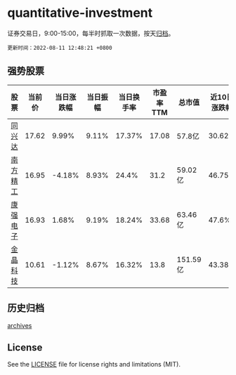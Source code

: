 # quantitative-investment

证券交易日，9:00-15:00，每半时抓取一次数据，按天[归档](archives)。

`更新时间：2022-08-11 12:48:21 +0800`

## 强势股票

|股票|当前价|当日涨跌幅|当日振幅|当日换手率|市盈率TTM|总市值|近10日涨跌幅|
|----|----|----|----|----|----|----|----|
|[同兴达](https://xueqiu.com/S/SZ002845)|17.62|9.99%|9.11%|17.37%|17.08|57.8亿|30.62%|
|[南方精工](https://xueqiu.com/S/SZ002553)|16.95|-4.18%|8.93%|24.4%|31.2|59.02亿|46.75%|
|[康强电子](https://xueqiu.com/S/SZ002119)|16.93|1.68%|9.19%|18.24%|33.68|63.46亿|47.6%|
|[金晶科技](https://xueqiu.com/S/SH600586)|10.61|-1.12%|8.67%|16.32%|13.8|151.59亿|43.38%|

## 历史归档

[archives](archives)

## License

See the [LICENSE](LICENSE) file for license rights and limitations (MIT).